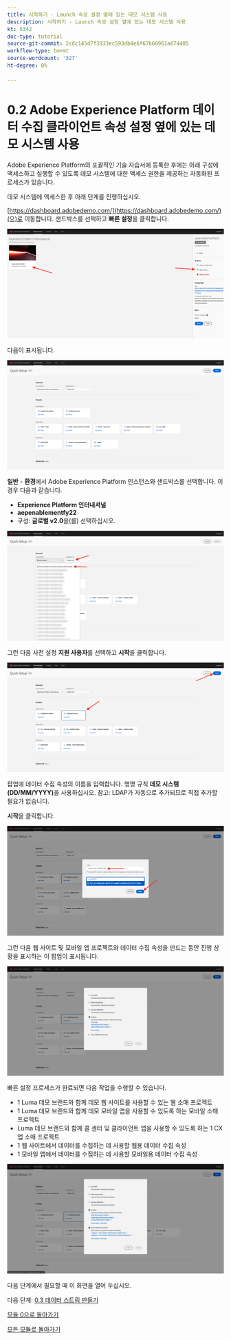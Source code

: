 ```yaml
---
title: 시작하기 - Launch 속성 설정 옆에 있는 데모 시스템 사용
description: 시작하기 - Launch 속성 설정 옆에 있는 데모 시스템 사용
kt: 5342
doc-type: tutorial
source-git-commit: 2cdc145d7f3933ec593db4e6f67b60961a674405
workflow-type: tm+mt
source-wordcount: '327'
ht-degree: 0%

---
```


# 0.2 Adobe Experience Platform 데이터 수집 클라이언트 속성 설정 옆에 있는 데모 시스템 사용

Adobe Experience Platform의 포괄적인 기술 자습서에 등록한 후에는 아래 구성에 액세스하고 실행할 수 있도록 데모 시스템에 대한 액세스 권한을 제공하는 자동화된 프로세스가 있습니다.

데모 시스템에 액세스한 후 아래 단계를 진행하십시오.

[https://dashboard.adobedemo.com/](https://dashboard.adobedemo.com/)(으)로 이동합니다. 샌드박스를 선택하고 **빠른 설정**&#x200B;을 클릭합니다.

![DSN](./images/dsnh1.png)

다음이 표시됩니다.

![DSN](./images/dsnhome.png)

**일반** - **환경**&#x200B;에서 Adobe Experience Platform 인스턴스와 샌드박스를 선택합니다. 이 경우 다음과 같습니다.

- **Experience Platform 인터내셔널**
- **aepenablementfy22**
- 구성: **글로벌 v2.0**&#x200B;을(를) 선택하십시오.

![DSN](./images/dsn1.png)

그런 다음 사전 설정 **지원 사용자**&#x200B;를 선택하고 **시작**&#x200B;을 클릭합니다.

![DSN](./images/dsn2.png)

팝업에 데이터 수집 속성의 이름을 입력합니다. 명명 규칙 **데모 시스템(DD/MM/YYYY)**&#x200B;을 사용하십시오. 참고: LDAP가 자동으로 추가되므로 직접 추가할 필요가 없습니다.

**시작**&#x200B;을 클릭합니다.

![DSN](./images/dsn3.png)

그런 다음 웹 사이트 및 모바일 앱 프로젝트와 데이터 수집 속성을 만드는 동안 진행 상황을 표시하는 이 팝업이 표시됩니다.

![DSN](./images/dsn4.png)

빠른 설정 프로세스가 완료되면 다음 작업을 수행할 수 있습니다.

- 1 Luma 데모 브랜드와 함께 데모 웹 사이트를 사용할 수 있는 웹 소매 프로젝트
- 1 Luma 데모 브랜드와 함께 데모 모바일 앱을 사용할 수 있도록 하는 모바일 소매 프로젝트
- Luma 데모 브랜드와 함께 콜 센터 및 클라이언트 앱을 사용할 수 있도록 하는 1 CX 앱 소매 프로젝트
- 1 웹 사이트에서 데이터를 수집하는 데 사용할 웹용 데이터 수집 속성
- 1 모바일 앱에서 데이터를 수집하는 데 사용할 모바일용 데이터 수집 속성

![DSN](./images/dsn5.png)

다음 단계에서 필요할 때 이 화면을 열어 두십시오.

다음 단계: [0.3 데이터 스트림 만들기](./ex3.md)

[모듈 0으로 돌아가기](./getting-started.md)

[모든 모듈로 돌아가기](./../../../overview.md)

